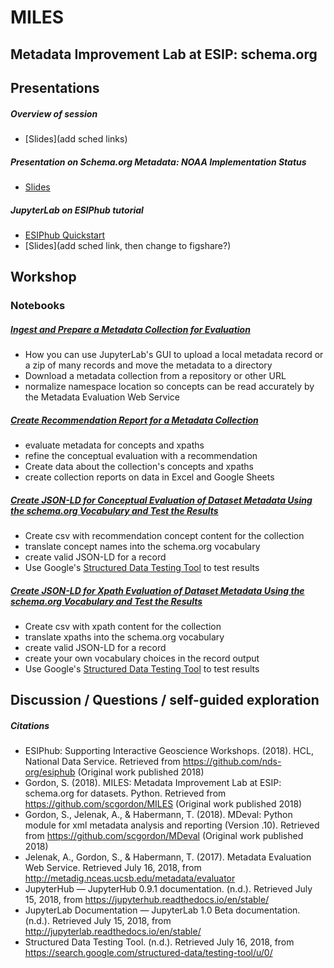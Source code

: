 # MILES 
## Metadata Improvement Lab at ESIP: schema.org

## Presentations

#####  Overview of session
* [Slides](add sched links)

##### Presentation on Schema.org Metadata: NOAA Implementation Status
* [Slides](https://docs.google.com/presentation/d/1tuA24Xir10nTvn9bVHpI6y-NVydjRaOWWuqNNvn6zsA/edit)

##### JupyterLab on ESIPhub tutorial
* [ESIPhub Quickstart](shared/Quickstart.md)
* [Slides](add sched link, then change to figshare?)

## Workshop
### Notebooks

##### [Ingest and Prepare a Metadata Collection for Evaluation](./00.CreateMetadataCollection.ipynb)
* How you can use JupyterLab's GUI to upload a local metadata record or a zip of many records and move the metadata to a directory
* Download a metadata collection from a repository or other URL
* normalize namespace location so concepts can be read accurately by the Metadata Evaluation Web Service

##### [Create Recommendation Report for a Metadata Collection](./01.CreateRecReport.ipynb)
* evaluate metadata for concepts and xpaths
* refine the conceptual evaluation with a recommendation
* Create data about the collection's concepts and xpaths
* create collection reports on data in Excel and Google Sheets

##### [Create JSON-LD for Conceptual Evaluation of Dataset Metadata Using the schema.org Vocabulary and Test the Results](./02.CreateJSON-LD.ipynb)
* Create csv with recommendation concept content for the collection 
* translate concept names into the schema.org vocabulary
* create valid JSON-LD for a record
* Use Google's [Structured Data Testing Tool](https://search.google.com/structured-data/testing-tool/u/0/) to test results

##### [Create JSON-LD for Xpath Evaluation of Dataset Metadata Using the schema.org Vocabulary and Test the Results](./02.CreateJSON-LD.ipynb)
* Create csv with xpath content for the collection 
* translate xpaths into the schema.org vocabulary
* create valid JSON-LD for a record
* create your own vocabulary choices in the record output
* Use Google's [Structured Data Testing Tool](https://search.google.com/structured-data/testing-tool/u/0/) to test results

## Discussion / Questions / self-guided exploration

##### Citations
* ESIPhub: Supporting Interactive Geoscience Workshops. (2018). HCL, National Data Service. Retrieved from https://github.com/nds-org/esiphub (Original work published 2018)
* Gordon, S. (2018). MILES: Metadata Improvement Lab at ESIP: schema.org for datasets. Python. Retrieved from https://github.com/scgordon/MILES (Original work published 2018)
* Gordon, S., Jelenak, A., & Habermann, T. (2018). MDeval: Python module for xml metadata analysis and reporting (Version .10). Retrieved from https://github.com/scgordon/MDeval (Original work published 2018)
* Jelenak, A., Gordon, S., & Habermann, T. (2017). Metadata Evaluation Web Service. Retrieved July 16, 2018, from http://metadig.nceas.ucsb.edu/metadata/evaluator
* JupyterHub — JupyterHub 0.9.1 documentation. (n.d.). Retrieved July 15, 2018, from https://jupyterhub.readthedocs.io/en/stable/
* JupyterLab Documentation — JupyterLab 1.0 Beta documentation. (n.d.). Retrieved July 15, 2018, from http://jupyterlab.readthedocs.io/en/stable/
* Structured Data Testing Tool. (n.d.). Retrieved July 16, 2018, from https://search.google.com/structured-data/testing-tool/u/0/

